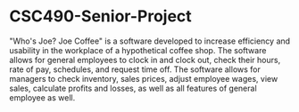 # CSC490-Senior-Project
"Who's Joe? Joe Coffee" is a software developed to increase efficiency and usability in the workplace of a hypothetical coffee shop.
The software allows for general employees to clock in and clock out, check their hours, rate of pay, schedules, and request time off.
The software allows for managers to check inventory, sales prices, adjust employee wages, view sales, calculate profits and losses, as well as all features of general employee as well.
